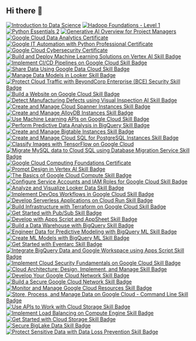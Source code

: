 ## Hi there 👋

<!--
**ArnabSen08/ArnabSen08** is a ✨ _special_ ✨ repository because its `README.md` (this file) appears on your GitHub profile.

Here are some ideas to get you started:

- 🔭 I’m currently working on ...
- 🌱 I’m currently learning ...
- 👯 I’m looking to collaborate on ...
- 🤔 I’m looking for help with ...
- 💬 Ask me about ...
- 📫 How to reach me: ...
- 😄 Pronouns: ...
- ⚡ Fun fact: ...
-->

<!--START_SECTION:badges-->
[![Introduction to Data Science](https://images.credly.com/size/110x110/images/b38a42e0-dc58-4ce2-b6c0-28d978e8aaad/image.png)](http://www.credly.com/badges/dcdbc05c-5f92-4e06-9b63-b4e78e3bfa3f "Introduction to Data Science")
[![Hadoop Foundations - Level 1](https://images.credly.com/size/110x110/images/4e5341a0-031a-477d-a3c6-7a641e79dc2c/Hadoop_Data_Found_Level_1_-_CC_-_2019.png)](http://www.credly.com/badges/13590e48-a414-4fbe-bd58-013b1bc037dd "Hadoop Foundations - Level 1")
[![Python Essentials 2](https://images.credly.com/size/110x110/images/3f802526-7274-4230-91ab-f6d1a35340e6/image.png)](http://www.credly.com/badges/26c520ac-a1e9-42a9-a9eb-ce06cd2b3df9 "Python Essentials 2")
[![Generative AI Overview for Project Managers](https://images.credly.com/size/110x110/images/05de6fa7-8633-437c-80b5-7ee73779a87f/image.png)](http://www.credly.com/badges/b9b64996-c527-4b73-bb7b-7c6e46d5a500 "Generative AI Overview for Project Managers")
[![Google Cloud Data Analytics Certificate](https://images.credly.com/size/110x110/images/f53c1eb6-d93d-4b9e-ae34-922046f6b15c/image.png)](http://www.credly.com/badges/58d30135-bd07-4954-85c3-d916668dc5e9 "Google Cloud Data Analytics Certificate")
[![Google IT Automation with Python Professional Certificate](https://images.credly.com/size/110x110/images/efbdc0d6-b46e-4e3c-8cf8-2314d8a5b971/GCC_badge_python_1000x1000.png)](http://www.credly.com/badges/5470bb2c-f353-4d37-86d2-5acd42165d18 "Google IT Automation with Python Professional Certificate")
[![Google Cloud Cybersecurity Certificate](https://images.credly.com/size/110x110/images/505080ad-3731-4b1d-98df-347655a45750/image.png)](http://www.credly.com/badges/7dfee0ca-087b-40f5-83d1-0adb84099fc0 "Google Cloud Cybersecurity Certificate")
[![Build and Deploy Machine Learning Solutions on Vertex AI Skill Badge](https://images.credly.com/size/110x110/images/f4c342c9-af98-4352-b54a-a8a166ee8f68/image.png)](http://www.credly.com/badges/c1f3f80b-3334-44bc-8b55-243539ea4b60 "Build and Deploy Machine Learning Solutions on Vertex AI Skill Badge")
[![Implement CI/CD Pipelines on Google Cloud Skill Badge](https://images.credly.com/size/110x110/images/0daf1b0e-28c3-4102-96cf-e9d5f9213cc3/image.png)](http://www.credly.com/badges/156f5790-d6c9-4a77-8312-d4ce6e110b60 "Implement CI/CD Pipelines on Google Cloud Skill Badge")
[![Share Data Using Google Data Cloud Skill Badge](https://images.credly.com/size/110x110/images/b0e1da4e-e1c9-4201-9803-cf3389e1d0f9/image.png)](http://www.credly.com/badges/63213cab-dd10-473c-8e4c-8d03a95250eb "Share Data Using Google Data Cloud Skill Badge")
[![Manage Data Models in Looker Skill Badge](https://images.credly.com/size/110x110/images/d405f3db-7764-4979-8ae4-004b47e5a497/image.png)](http://www.credly.com/badges/20968b8f-69ab-4fe0-8b7b-c95c192c0284 "Manage Data Models in Looker Skill Badge")
[![Protect Cloud Traffic with BeyondCorp Enterprise (BCE) Security Skill Badge](https://images.credly.com/size/110x110/images/70116ac6-9bf9-4600-b8db-7d0147fb5da8/image.png)](http://www.credly.com/badges/d8d5b54d-6e75-4896-81c8-9997a83e64a3 "Protect Cloud Traffic with BeyondCorp Enterprise (BCE) Security Skill Badge")
[![Build a Website on Google Cloud Skill Badge](https://images.credly.com/size/110x110/images/cfcacbf1-1f76-40ad-be09-a5b057e31ebf/image.png)](http://www.credly.com/badges/b1f31a2e-887b-480d-9541-dbec2ab2a422 "Build a Website on Google Cloud Skill Badge")
[![Detect Manufacturing Defects using Visual Inspection AI Skill Badge](https://images.credly.com/size/110x110/images/3bdfc329-851b-4153-a5c4-10d8c3a1f18c/image.png)](http://www.credly.com/badges/64c863a3-9638-4e49-8a11-e8c662e68055 "Detect Manufacturing Defects using Visual Inspection AI Skill Badge")
[![Create and Manage Cloud Spanner Instances Skill Badge](https://images.credly.com/size/110x110/images/517b0725-e59c-47ec-8a3b-8025a67dc480/image.png)](http://www.credly.com/badges/fc320c40-fc43-4557-a9f7-ed3e16ae44c5 "Create and Manage Cloud Spanner Instances Skill Badge")
[![Create and Manage AlloyDB Instances Skill Badge](https://images.credly.com/size/110x110/images/7ffcfd60-9241-4835-b783-f2558314d198/image.png)](http://www.credly.com/badges/1e07ab06-9bf6-4e73-aa68-adf6f33cd13a "Create and Manage AlloyDB Instances Skill Badge")
[![Use Machine Learning APIs on Google Cloud Skill Badge](https://images.credly.com/size/110x110/images/1d95accd-3e3d-466f-a432-5dceb4998fd1/image.png)](http://www.credly.com/badges/ee230bd0-a21b-47ef-85f3-b4e972609bcb "Use Machine Learning APIs on Google Cloud Skill Badge")
[![Perform Predictive Data Analysis in BigQuery Skill Badge](https://images.credly.com/size/110x110/images/d41246ef-1f8e-4b3a-b93d-034e7c66e309/image.png)](http://www.credly.com/badges/65fca027-6d22-4aae-8018-203e89686b7d "Perform Predictive Data Analysis in BigQuery Skill Badge")
[![Create and Manage Bigtable Instances Skill Badge](https://images.credly.com/size/110x110/images/cef00c62-6e0c-479c-9385-bedfd8c43dce/image.png)](http://www.credly.com/badges/09de9a22-cd1a-4789-8538-1c240ce28f3e "Create and Manage Bigtable Instances Skill Badge")
[![Create and Manage Cloud SQL for PostgreSQL Instances Skill Badge](https://images.credly.com/size/110x110/images/597dbb03-e744-4abd-b005-74a4675eaab9/image.png)](http://www.credly.com/badges/b5b00aee-3156-4d84-b34d-b85d5c714150 "Create and Manage Cloud SQL for PostgreSQL Instances Skill Badge")
[![Classify Images with TensorFlow on Google Cloud](https://images.credly.com/size/110x110/images/ba7d317c-0441-493d-9297-840162892581/image.png)](http://www.credly.com/badges/e03df837-9e58-4a95-a32b-733bc273e16a "Classify Images with TensorFlow on Google Cloud")
[![Migrate MySQL data to Cloud SQL using Database Migration Service Skill Badge](https://images.credly.com/size/110x110/images/3fc3622d-6fed-4719-94eb-104f77a9c527/image.png)](http://www.credly.com/badges/fa9367be-25ad-4f6f-b7ee-a94fbbbcbaa4 "Migrate MySQL data to Cloud SQL using Database Migration Service Skill Badge")
[![Google Cloud Computing Foundations Certificate](https://images.credly.com/size/110x110/images/4dda8ae4-99ee-476c-bca3-6f0adbab42fe/image.png)](http://www.credly.com/badges/4c926115-1155-4e0f-8481-a7f5af3691d4 "Google Cloud Computing Foundations Certificate")
[![Prompt Design in Vertex AI Skill Badge](https://images.credly.com/size/110x110/images/cef82b2e-970a-4318-8e59-c3e26b7f5c19/image.png)](http://www.credly.com/badges/97063f88-a6d7-4fda-9750-a66706bda319 "Prompt Design in Vertex AI Skill Badge")
[![The Basics of Google Cloud Compute Skill Badge](https://images.credly.com/size/110x110/images/7623fefd-ebbd-4d8f-a053-f41dca852d9e/image.png)](http://www.credly.com/badges/de38353d-cb45-487b-961d-4597871b4b84 "The Basics of Google Cloud Compute Skill Badge")
[![Configure Service Accounts and IAM Roles for Google Cloud Skill Badge](https://images.credly.com/size/110x110/images/374800df-53a7-407e-b660-1efa73da122a/image.png)](http://www.credly.com/badges/10781b12-4ac4-4076-8a75-98830874166d "Configure Service Accounts and IAM Roles for Google Cloud Skill Badge")
[![Analyze and Visualize Looker Data Skill Badge](https://images.credly.com/size/110x110/images/17bffe41-23fb-4004-a5c3-ea46b6c6ed76/image.png)](http://www.credly.com/badges/c1146ed6-243d-4e40-ad38-880bb2475edb "Analyze and Visualize Looker Data Skill Badge")
[![Implement DevOps Workflows in Google Cloud Skill Badge](https://images.credly.com/size/110x110/images/7514501c-47e3-4766-a833-2f45eacdf615/image.png)](http://www.credly.com/badges/0dad924d-4562-4b87-b80c-f4113393997b "Implement DevOps Workflows in Google Cloud Skill Badge")
[![Develop Serverless Applications on Cloud Run Skill Badge](https://images.credly.com/size/110x110/images/71b9b0df-64f1-4c0a-867f-942e2a5a5a14/image.png)](http://www.credly.com/badges/42904b78-fdf2-478b-82aa-2f7f0b1035de "Develop Serverless Applications on Cloud Run Skill Badge")
[![Build Infrastructure with Terraform on Google Cloud Skill Badge](https://images.credly.com/size/110x110/images/b18154fb-9bd3-47e5-a6f1-554be512947d/image.png)](http://www.credly.com/badges/089ea311-5427-452f-8438-a710aabf853a "Build Infrastructure with Terraform on Google Cloud Skill Badge")
[![Get Started with Pub/Sub Skill Badge](https://images.credly.com/size/110x110/images/4b9b3bd9-02b8-4243-8def-893557125497/image.png)](http://www.credly.com/badges/9ea16e39-454d-41b5-b39f-0c1c0d6d66b7 "Get Started with Pub/Sub Skill Badge")
[![Develop with Apps Script and AppSheet Skill Badge](https://images.credly.com/size/110x110/images/c99de4cf-a2fe-4c34-9b38-43ea165ea0f4/image.png)](http://www.credly.com/badges/59a08be0-6397-4620-a209-dcdf3bf1cd8a "Develop with Apps Script and AppSheet Skill Badge")
[![Build a Data Warehouse with BigQuery Skill Badge](https://images.credly.com/size/110x110/images/8ab21779-042f-4616-a6ab-fd0d62648b24/image.png)](http://www.credly.com/badges/2c7fc419-0d57-453e-8be9-7fc8bdbb7d62 "Build a Data Warehouse with BigQuery Skill Badge")
[![Engineer Data for Predictive Modeling with BigQuery ML Skill Badge](https://images.credly.com/size/110x110/images/6160e2c1-4a95-4f47-8c5b-f2dde7bb6a67/image.png)](http://www.credly.com/badges/fde463f6-7db0-458d-865e-05675727b573 "Engineer Data for Predictive Modeling with BigQuery ML Skill Badge")
[![Create ML Models with BigQuery ML Skill Badge](https://images.credly.com/size/110x110/images/073a27aa-c3d6-44b5-875f-906191666d70/image.png)](http://www.credly.com/badges/2776d07c-da55-43d7-abfa-825520cb51d5 "Create ML Models with BigQuery ML Skill Badge")
[![Get Started with Eventarc Skill Badge](https://images.credly.com/size/110x110/images/5aa8a83f-22d6-4aa2-9a65-f95290187ce3/image.png)](http://www.credly.com/badges/be4c7a47-1585-421a-ae27-62b0812d002c "Get Started with Eventarc Skill Badge")
[![Integrate BigQuery Data and Google Workspace using Apps Script Skill Badge](https://images.credly.com/size/110x110/images/02190f6d-01c5-457d-9ac0-b7fe4f31c7e6/image.png)](http://www.credly.com/badges/a1091dce-1ac8-4c52-b6b1-b1cc3cfdf723 "Integrate BigQuery Data and Google Workspace using Apps Script Skill Badge")
[![Implement Cloud Security Fundamentals on Google Cloud Skill Badge](https://images.credly.com/size/110x110/images/f1dbea96-0ef4-4857-bb85-3d208a82de10/image.png)](http://www.credly.com/badges/3c1ee261-f6f5-4e93-8e85-406eb068d25b "Implement Cloud Security Fundamentals on Google Cloud Skill Badge")
[![Cloud Architecture: Design, Implement, and Manage Skill Badge](https://images.credly.com/size/110x110/images/746b172c-bdae-4bd9-b29b-eecfc9ad3577/image.png)](http://www.credly.com/badges/76a89d43-a54f-44db-8bcd-d104c3dc7d54 "Cloud Architecture: Design, Implement, and Manage Skill Badge")
[![Develop Your Google Cloud Network Skill Badge](https://images.credly.com/size/110x110/images/b126c61c-4781-4f03-9b2b-062963003abf/image.png)](http://www.credly.com/badges/cbfee3f9-716c-40b3-9e17-2890bd410618 "Develop Your Google Cloud Network Skill Badge")
[![Build a Secure Google Cloud Network Skill Badge](https://images.credly.com/size/110x110/images/e1131ae3-4a52-4af1-9801-b7853767cf79/image.png)](http://www.credly.com/badges/6f4c20b7-79c0-4fed-b612-8eff5ec2a8ff "Build a Secure Google Cloud Network Skill Badge")
[![Monitor and Manage Google Cloud Resources Skill Badge](https://images.credly.com/size/110x110/images/c07b49a7-c295-4e2a-9557-09c22032e3ae/image.png)](http://www.credly.com/badges/c253cf72-9e58-44b1-917c-f1c06d555b30 "Monitor and Manage Google Cloud Resources Skill Badge")
[![Store, Process, and Manage Data on Google Cloud - Command Line Skill Badge](https://images.credly.com/size/110x110/images/42242faf-e2ec-4c2c-aa57-8c27b190dd83/image.png)](http://www.credly.com/badges/448b48a4-c619-4a80-8cd8-4b7a66cc9f62 "Store, Process, and Manage Data on Google Cloud - Command Line Skill Badge")
[![Use APIs to Work with Cloud Storage Skill Badge](https://images.credly.com/size/110x110/images/0c6a247d-8bbd-407b-8f83-dd863d251587/image.png)](http://www.credly.com/badges/75657764-0ead-4914-9962-a8baad8d9366 "Use APIs to Work with Cloud Storage Skill Badge")
[![Implement Load Balancing on Compute Engine Skill Badge](https://images.credly.com/size/110x110/images/eea11cba-2a98-4bbe-bad2-447878dd34a2/image.png)](http://www.credly.com/badges/0d8fc2e7-25d3-422e-ba6d-ee7a224b76bc "Implement Load Balancing on Compute Engine Skill Badge")
[![Get Started with Cloud Storage Skill Badge](https://images.credly.com/size/110x110/images/8fae0693-0a1a-4c15-b3b6-10b4104d0e30/image.png)](http://www.credly.com/badges/90586231-78d1-4c7b-8819-7384f1e9d148 "Get Started with Cloud Storage Skill Badge")
[![Secure BigLake Data Skill Badge](https://images.credly.com/size/110x110/images/f4037855-1b1d-4338-985f-fec235b152a6/image.png)](http://www.credly.com/badges/45fbcd1c-4f64-46ca-ade7-6132593bb39d "Secure BigLake Data Skill Badge")
[![Protect Sensitive Data with Data Loss Prevention Skill Badge](https://images.credly.com/size/110x110/images/81b8d708-19b5-4381-8ee1-576dcb20f536/image.png)](http://www.credly.com/badges/0e793404-4316-4f6b-8cf1-6fd91f697273 "Protect Sensitive Data with Data Loss Prevention Skill Badge")
<!--END_SECTION:badges-->

